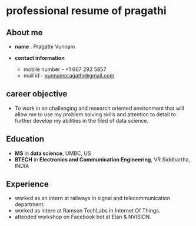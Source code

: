 # professional resume of pragathi

## About me
* **name** : Pragathi Vunnam
* **contact information** 

    * mobile number - +1 667 292 5857
    * mail id - vunnampragathi@gmail.com
    
## career objective
* To work in an challenging and research oriented environment that will allow me to use my problem solving skills and attention to detail to further develop my abilities in the filed of data science.

## Education
* **MS** in **data science**, UMBC, US
* **BTECH** in **Electronics and Communication Engineering**, VR Siddhartha, INDIA

## Experience
* worked as an intern at railways in signal and telecommunication department.
* worked as intern at Ramson TechLabs in Internet Of Things.
* attended workshop on Facebook bot at Elan & NVISION.


